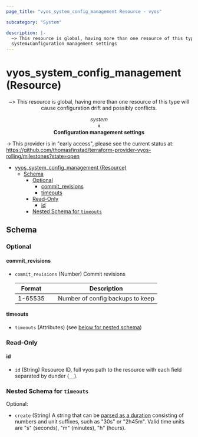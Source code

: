 ```yaml
---
page_title: "vyos_system_config_management Resource - vyos"

subcategory: "System"

description: |-
  ~> This resource is global, having more than one resource of this type will cause configuration drift and possibly conflicts.
  system⯯Configuration management settings
---
```


# vyos_system_config_management (Resource)
<center>

~> This resource is global, having more than one resource of this type will cause configuration drift and possibly conflicts.

*system*  
⯯  
**Configuration management settings**


</center>

-> This provider is in "early access", please see the current status at: https://github.com/thomasfinstad/terraform-provider-vyos-rolling/milestones?state=open

<!--TOC-->

- [vyos_system_config_management (Resource)](#vyos_system_config_management-resource)
  - [Schema](#schema)
    - [Optional](#optional)
      - [commit_revisions](#commit_revisions)
      - [timeouts](#timeouts)
    - [Read-Only](#read-only)
      - [id](#id)
    - [Nested Schema for `timeouts`](#nested-schema-for-timeouts)

<!--TOC-->

<!-- schema generated by tfplugindocs -->
## Schema

### Optional

#### commit_revisions
- `commit_revisions` (Number) Commit revisions

    |  Format   &emsp;|  Description                       |
    |-----------|------------------------------------|
    |  1-65535  &emsp;|  Number of config backups to keep  |
#### timeouts
- `timeouts` (Attributes) (see [below for nested schema](#nestedatt--timeouts))

### Read-Only

#### id
- `id` (String) Resource ID, full vyos path to the resource with each field separated by dunder (`__`).

<a id="nestedatt--timeouts"></a>
### Nested Schema for `timeouts`

Optional:

- `create` (String) A string that can be [parsed as a duration](https://pkg.go.dev/time#ParseDuration) consisting of numbers and unit suffixes, such as &#34;30s&#34; or &#34;2h45m&#34;. Valid time units are &#34;s&#34; (seconds), &#34;m&#34; (minutes), &#34;h&#34; (hours).
